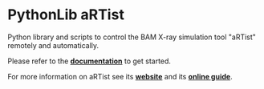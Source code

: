 # PythonLib aRTist

Python library and scripts to control the BAM X-ray simulation tool "aRTist" remotely and automatically.

Please refer to the **[documentation](https://bamresearch.github.io/artistlib/)** to get started.

For more information on aRTist see its **[website](https://www.artist.bam.de)** and its **[online guide](https://bamresearch.github.io/aRTist-handbook/)**.
